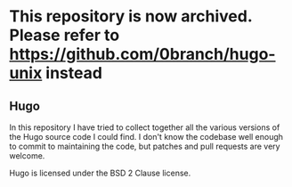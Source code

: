 # This repository is now archived. Please refer to https://github.com/0branch/hugo-unix instead

Hugo
----

In this repository I have tried to collect together all the various versions of the Hugo source code I could find. I don't know the codebase well enough to commit to maintaining the code, but patches and pull requests are very welcome.

Hugo is licensed under the BSD 2 Clause license.

